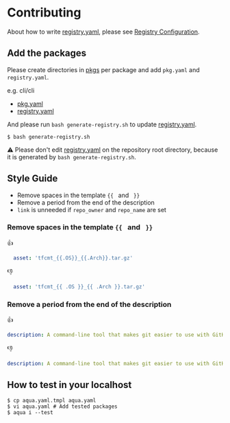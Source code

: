 # Contributing

About how to write [registry.yaml](registry.yaml), please see [Registry Configuration](https://aquaproj.github.io/docs/reference/registry-config).

## Add the packages

Please create directories in [pkgs](pkgs) per package and add `pkg.yaml` and `registry.yaml`.

e.g. cli/cli

* [pkg.yaml](pkgs/cli/cli/pkg.yaml)
* [registry.yaml](pkgs/cli/cli/registry.yaml)

And please run `bash generate-registry.sh` to update [registry.yaml](registry.yaml).

```console
$ bash generate-registry.sh
```

:warning: Please don't edit [registry.yaml](registry.yaml) on the repository root directory, because it is generated by `bash generate-registry.sh`.

## Style Guide

* Remove spaces in the template `{{ ` and ` }}`
* Remove a period from the end of the description
* `link` is unneeded if `repo_owner` and `repo_name` are set

### Remove spaces in the template `{{ ` and ` }}`

:thumbsup:

```yaml
  asset: 'tfcmt_{{.OS}}_{{.Arch}}.tar.gz'
```

:thumbsdown:

```yaml
  asset: 'tfcmt_{{ .OS }}_{{ .Arch }}.tar.gz'
```

### Remove a period from the end of the description

:thumbsup:

```yaml
description: A command-line tool that makes git easier to use with GitHub
```

:thumbsdown:

```yaml
description: A command-line tool that makes git easier to use with GitHub.
```

## How to test in your localhost

```console
$ cp aqua.yaml.tmpl aqua.yaml
$ vi aqua.yaml # Add tested packages
$ aqua i --test
```
